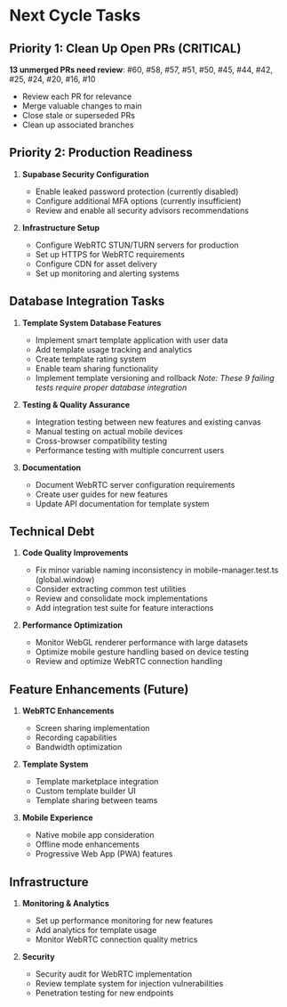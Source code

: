# Next Cycle Tasks

## Priority 1: Clean Up Open PRs (CRITICAL)
**13 unmerged PRs need review**: #60, #58, #57, #51, #50, #45, #44, #42, #25, #24, #20, #16, #10
- Review each PR for relevance
- Merge valuable changes to main
- Close stale or superseded PRs
- Clean up associated branches

## Priority 2: Production Readiness
1. **Supabase Security Configuration**
   - Enable leaked password protection (currently disabled)
   - Configure additional MFA options (currently insufficient)
   - Review and enable all security advisors recommendations

2. **Infrastructure Setup**
   - Configure WebRTC STUN/TURN servers for production
   - Set up HTTPS for WebRTC requirements
   - Configure CDN for asset delivery
   - Set up monitoring and alerting systems

## Database Integration Tasks
1. **Template System Database Features**
   - Implement smart template application with user data
   - Add template usage tracking and analytics
   - Create template rating system
   - Enable team sharing functionality
   - Implement template versioning and rollback
   *Note: These 9 failing tests require proper database integration*

2. **Testing & Quality Assurance**
   - Integration testing between new features and existing canvas
   - Manual testing on actual mobile devices
   - Cross-browser compatibility testing
   - Performance testing with multiple concurrent users

3. **Documentation**
   - Document WebRTC server configuration requirements
   - Create user guides for new features
   - Update API documentation for template system

## Technical Debt
1. **Code Quality Improvements**
   - Fix minor variable naming inconsistency in mobile-manager.test.ts (global.window)
   - Consider extracting common test utilities
   - Review and consolidate mock implementations
   - Add integration test suite for feature interactions

2. **Performance Optimization**
   - Monitor WebGL renderer performance with large datasets
   - Optimize mobile gesture handling based on device testing
   - Review and optimize WebRTC connection handling

## Feature Enhancements (Future)
1. **WebRTC Enhancements**
   - Screen sharing implementation
   - Recording capabilities
   - Bandwidth optimization

2. **Template System**
   - Template marketplace integration
   - Custom template builder UI
   - Template sharing between teams

3. **Mobile Experience**
   - Native mobile app consideration
   - Offline mode enhancements
   - Progressive Web App (PWA) features

## Infrastructure
1. **Monitoring & Analytics**
   - Set up performance monitoring for new features
   - Add analytics for template usage
   - Monitor WebRTC connection quality metrics

2. **Security**
   - Security audit for WebRTC implementation
   - Review template system for injection vulnerabilities
   - Penetration testing for new endpoints